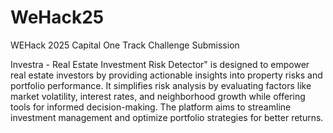 # WeHack25
WEHack 2025 Capital One Track Challenge Submission

Investra - Real Estate Investment Risk Detector" is designed to empower real estate investors by providing actionable insights into property risks and portfolio performance. It simplifies risk analysis by evaluating factors like market volatility, interest rates, and neighborhood growth while offering tools for informed decision-making. The platform aims to streamline investment management and optimize portfolio strategies for better returns.

